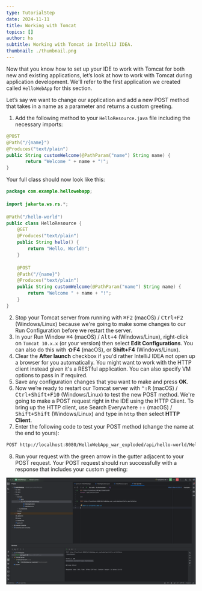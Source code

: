 ```yaml
---
type: TutorialStep
date: 2024-11-11
title: Working with Tomcat
topics: []
author: hs
subtitle: Working with Tomcat in IntelliJ IDEA.
thumbnail: ./thumbnail.png
---
```


Now that you know how to set up your IDE to work with Tomcat for both new and existing applications, let’s look at how to work with Tomcat during application development. We'll refer to the first application we created called `HelloWebApp` for this section.

Let’s say we want to change our application and add a new POST method that takes in a name as a parameter and returns a custom greeting.

1. Add the following method to your `HelloResource.java` file including the necessary imports:

```java
@POST
@Path("/{name}")
@Produces("text/plain")
public String customWelcome(@PathParam("name") String name) {
       return "Welcome " + name + "!";
}
```

Your full class should now look like this:

```java
package com.example.hellowebapp;

import jakarta.ws.rs.*;

@Path("/hello-world")
public class HelloResource {
    @GET
    @Produces("text/plain")
    public String hello() {
        return "Hello, World!";
    }

    @POST
    @Path("/{name}")
    @Produces("text/plain")
    public String customWelcome(@PathParam("name") String name) {
        return "Welcome " + name + "!";
    }
}
```

2. Stop your Tomcat server from running with <kbd>⌘F2</kbd> (macOS) / <kbd>Ctrl+F2</kbd> (Windows/Linux) because we're going to make some changes to our Run Configuration before we restart the server.
3. In your Run Window <kbd>⌘4</kbd> (macOS) / <kbd>Alt+4</kbd> (Windows/Linux), right-click on `Tomcat 10.x.x` (or your version) then select **Edit Configurations**. You can also do this with **⇧F4** (macOS), or **Shift+F4** (Windows/Linux).
4. Clear the **After launch** checkbox if you'd rather IntelliJ IDEA not open up a browser for you automatically. You might want to work with the HTTP client instead given it's a RESTful application. You can also specify VM options to pass in if required.
5. Save any configuration changes that you want to make and press **OK**.
6. Now we’re ready to restart our Tomcat server with <kbd>⌃⇧R</kbd> (macOS) / <kbd>Ctrl+Shift+F10</kbd> (Windows/Linux) to test the new POST method. We're going to make a POST request right in the IDE using the HTTP Client. To bring up the HTTP client, use Search Everywhere <kbd>⇧⇧</kbd> (macOS) / <kbd>Shift+Shift</kbd> (Windows/Linux) and type in `http` then select **HTTP Client**.
7. Enter the following code to test your POST method (change the name at the end to yours):

```html
POST http://localhost:8080/HelloWebApp_war_exploded/api/hello-world/Helen
```

8. Run your request with the green arrow in the gutter adjacent to your POST request. Your POST request should run successfully with a response that includes your custom greeting:

![Custom Greeting](custom-greeting.png)
